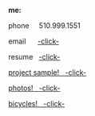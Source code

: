 **me:**

phone
 &nbsp;  &nbsp;  510.999.1551
 
 email
&nbsp; &nbsp;&nbsp;&nbsp;<a href="mailto:bharat_nair@hotmail.com">-click-</a><br>

resume
&nbsp; <a href="RESUME SUM.pdf" download target="_blank">  -click-
 
project sample!
&nbsp; <a href="Resume Projects Save That Spot.pdf" download target="_blank">  -click-
 
 
photos!
&nbsp; <a href="Resume Photos.pdf"  target="_blank">  -click-
 
bicycles!
&nbsp; <a href="Resume Bicycles.pdf" download target="_blank">  -click-


